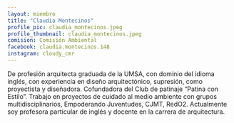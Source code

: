 ```yaml
---
layout: miembro
title: "Claudia Montecinos"
profile_pic: claudia_montecinos.jpeg
profile_thumbnail: claudia_montecinos.jpeg
comision: Comisión Ambiental
facebook: claudia.montecinos.148
instagram: cloudy_cmr
---
```


De profesión arquitecta graduada de la UMSA, con dominio del idioma inglés, con experiencia en diseño arquitectónico, supresión, como proyectista y diseñadora. Cofundadora del Club de patinaje “Patina con Estilo”. Trabajo en proyectos de cuidado al medio ambiente con grupos multidisciplinarios, Empoderando Juventudes, CJMT, RedO2. Actualmente soy profesora particular de inglés y docente en la carrera de arquitectura.

